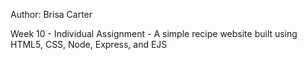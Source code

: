 Author: Brisa Carter

Week 10 - Individual Assignment - 
A simple recipe website built using HTML5, CSS, Node, Express, and EJS
